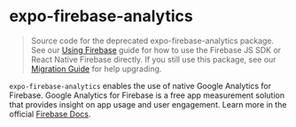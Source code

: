 # expo-firebase-analytics

> Source code for the deprecated expo-firebase-analytics package. See our [Using Firebase](https://docs.expo.dev/guides/using-firebase/) guide for how to use the Firebase JS SDK or React Native Firebase directly. If you still use this package, see our [Migration Guide](https://expo.fyi/firebase-migration-guide) for help upgrading.

`expo-firebase-analytics` enables the use of native Google Analytics for Firebase. Google Analytics for Firebase is a free app measurement solution that provides insight on app usage and user engagement.
Learn more in the official [Firebase Docs](https://firebase.google.com/docs/analytics/).